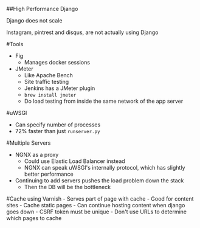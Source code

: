 ##High Performance Django



Django does not scale

Instagram, pintrest and disqus, are not actually using Django


#Tools
* Fig
    - Manages docker sessions
* JMeter
    - Like Apache Bench
    - Site traffic testing
    - Jenkins has a JMeter plugin
    - `brew install jmeter`
    - Do load testing from inside the same network of the app server


#uWSGI
* Can specify number of processes
* 72% faster than just `runserver.py`

#Multiple Servers
* NGNX as a proxy
    - Could use Elastic Load Balancer instead
    - NGNX can speak uWSGI's internally protocol, which has slightly better performance
* Continuing to add servers pushes the load problem down the stack
    - Then the DB will be the bottleneck

#Cache using Varnish
    - Serves part of page with cache
    - Good for content sites
    - Cache static pages 
    - Can continue hosting content when django goes down
    - CSRF token must be unique
        - Don't use URLs to determine which pages to cache


